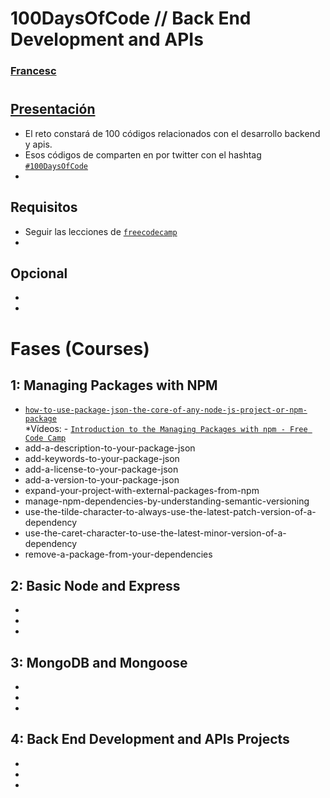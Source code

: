 # 100DaysOfCode // Back End Development and APIs 
### [Francesc](https://github.com/FrancescAdPe)
#
## [Presentación](https://www.freecodecamp.org/learn/back-end-development-and-apis/)

- El reto constará de 100 códigos relacionados con el desarrollo backend y apis. 
- Esos códigos de comparten en por twitter con el hashtag [`#100DaysOfCode`](#100DaysOfCode)
- 

## Requisitos
- Seguir las lecciones de [`freecodecamp`](https://www.freecodecamp.org/learn/back-end-development-and-apis/)
-

## Opcional
- 
- 

# Fases (Courses)

## 1: Managing Packages with NPM
- [`how-to-use-package-json-the-core-of-any-node-js-project-or-npm-package`](https://www.freecodecamp.org/learn/back-end-development-and-apis/managing-packages-with-npm/how-to-use-package-json-the-core-of-any-node-js-project-or-npm-package)  
        *Vídeos:
            - [`Introduction to the Managing Packages with npm - Free Code Camp`](https://www.youtube.com/watch?v=LJqHGn2sOYQ&t=867s)
- add-a-description-to-your-package-json
- add-keywords-to-your-package-json
- add-a-license-to-your-package-json
- add-a-version-to-your-package-json
- expand-your-project-with-external-packages-from-npm
- manage-npm-dependencies-by-understanding-semantic-versioning
- use-the-tilde-character-to-always-use-the-latest-patch-version-of-a-dependency
- use-the-caret-character-to-use-the-latest-minor-version-of-a-dependency
- remove-a-package-from-your-dependencies

## 2: Basic Node and Express
- 
- 
-

## 3: MongoDB and Mongoose
- 
-
-

## 4: Back End Development and APIs Projects
- 
- 
- 


